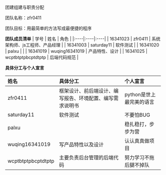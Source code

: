 团建组建与职责分配

团队名称：zfr0411

团队目标：用最简单的方法写成最便捷的程序

**团队成员清单**
| 学号   | 姓名   | 角色   | 
|:----|:----|:----|
| 16341023   | zfr0411   | 系统架构师、js工程师、产品经理   | 
| 16341003   | saturday11   | 软件测试   | 
| 16341020   | palxu   |    | 
| 16341019   | wuqing16341019   | 产品特性、设计   | 
| 16341025   | wcptbtptpbcptdtptp   | 后端代码规范   | 

**具体分工与个人宣言**

| 姓名   | 具体分工   | 个人宣言   | 
|:----|:----|:----|
| zfr0411   | 框架设计、前后端设计、编写报告、环境配置、编写需求说明书   | python是世上最完美的语言   | 
| saturday11   | 软件测试   | 不要怕BUG   | 
| palxu   |    | 稳扎稳打，步步为营   | 
| wuqing16341019   | 写产品特性以及设计   | 认认真真做项目   | 
| wcptbtptpbcptdtptp   | 主要负责后台管理的后端代码   | 努力学习不拖后腿不掉队   | 





